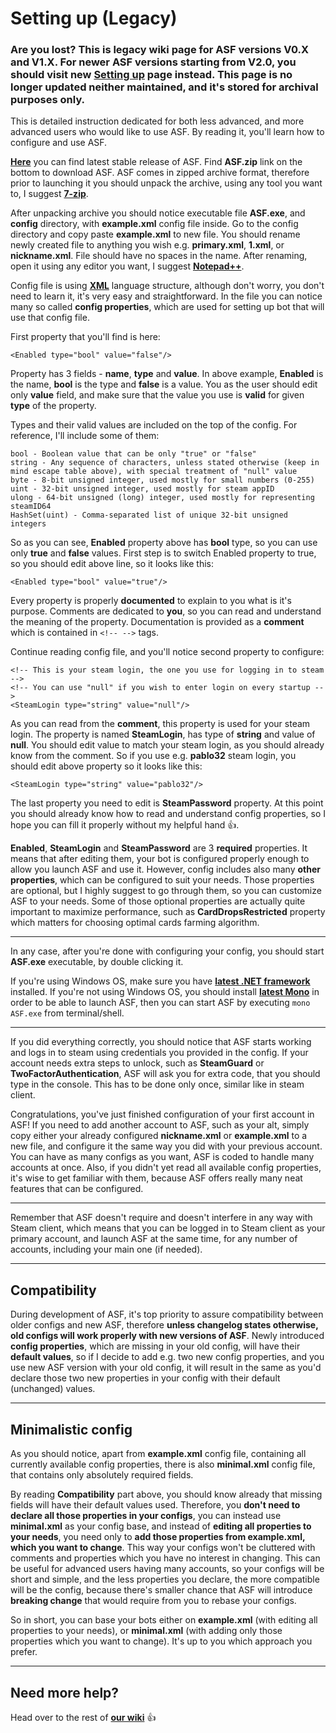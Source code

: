 # Setting up (Legacy)

### Are you lost? This is legacy wiki page for ASF versions V0.X and V1.X. For newer ASF versions starting from V2.0, you should visit new **[Setting up](https://github.com/JustArchi/ArchiSteamFarm/wiki/Setting-up)** page instead. This page is no longer updated neither maintained, and it's stored for archival purposes only.

This is detailed instruction dedicated for both less advanced, and more advanced users who would like to use ASF. By reading it, you'll learn how to configure and use ASF.

**[Here](https://github.com/JustArchi/ArchiSteamFarm/releases/latest)** you can find latest stable release of ASF. Find **ASF.zip** link on the bottom to download ASF. ASF comes in zipped archive format, therefore prior to launching it you should unpack the archive, using any tool you want to, I suggest **[7-zip](http://www.7-zip.org/)**.

After unpacking archive you should notice executable file **ASF.exe**, and **config** directory, with **example.xml** config file inside. Go to the config directory and copy paste **example.xml** to new file. You should rename newly created file to anything you wish e.g. **primary.xml**, **1.xml**, or **nickname.xml**. File should have no spaces in the name. After renaming, open it using any editor you want, I suggest **[Notepad++](https://notepad-plus-plus.org/)**.

Config file is using **[XML](https://en.wikipedia.org/wiki/XML)** language structure, although don't worry, you don't need to learn it, it's very easy and straightforward. In the file you can notice many so called **config properties**, which are used for setting up bot that will use that config file.

First property that you'll find is here:
```
<Enabled type="bool" value="false"/>
```

Property has 3 fields - **name**, **type** and **value**. In above example, **Enabled** is the name, **bool** is the type and **false** is a value. You as the user should edit only **value** field, and make sure that the value you use is **valid** for given **type** of the property.

Types and their valid values are included on the top of the config. For reference, I'll include some of them:
```
bool - Boolean value that can be only "true" or "false"
string - Any sequence of characters, unless stated otherwise (keep in mind escape table above), with special treatment of "null" value
byte - 8-bit unsigned integer, used mostly for small numbers (0-255)
uint - 32-bit unsigned integer, used mostly for steam appID
ulong - 64-bit unsigned (long) integer, used mostly for representing steamID64
HashSet(uint) - Comma-separated list of unique 32-bit unsigned integers
```

So as you can see, **Enabled** property above has **bool** type, so you can use only **true** and **false** values. First step is to switch Enabled property to true, so you should edit above line, so it looks like this:
```
<Enabled type="bool" value="true"/>
```

Every property is properly **documented** to explain to you what is it's purpose. Comments are dedicated to **you**, so you can read and understand the meaning of the property. Documentation is provided as a **comment** which is contained in ```<!-- -->``` tags.

Continue reading config file, and you'll notice second property to configure:
```
<!-- This is your steam login, the one you use for logging in to steam -->
<!-- You can use "null" if you wish to enter login on every startup -->
<SteamLogin type="string" value="null"/>
```

As you can read from the **comment**, this property is used for your steam login. The property is named **SteamLogin**, has type of **string** and value of **null**. You should edit value to match your steam login, as you should already know from the comment. So if you use e.g. **pablo32** steam login, you should edit above property so it looks like this:
```
<SteamLogin type="string" value="pablo32"/>
```

The last property you need to edit is **SteamPassword** property. At this point you should already know how to read and understand config properties, so I hope you can fill it properly without my helpful hand :+1:.

**Enabled**, **SteamLogin** and **SteamPassword** are 3 **required** properties. It means that after editing them, your bot is configured properly enough to allow you launch ASF and use it. However, config includes also many **other properties**, which can be configured to suit your needs. Those properties are optional, but I highly suggest to go through them, so you can customize ASF to your needs. Some of those optional properties are actually quite important to maximize performance, such as **CardDropsRestricted** property which matters for choosing optimal cards farming algorithm.

***

In any case, after you're done with configuring your config, you should start **ASF.exe** executable, by double clicking it.

If you're using Windows OS, make sure you have **[latest .NET framework](https://www.microsoft.com/en-us/download/details.aspx?id=49981)** installed. If you're not using Windows OS, you should install **[latest Mono](https://github.com/JustArchi/ArchiSteamFarm/wiki/Mono)** in order to be able to launch ASF, then you can start ASF by executing ```mono ASF.exe``` from terminal/shell.

***

If you did everything correctly, you should notice that ASF starts working and logs in to steam using credentials you provided in the config. If your account needs extra steps to unlock, such as **SteamGuard** or **TwoFactorAuthentication**, ASF will ask you for extra code, that you should type in the console. This has to be done only once, similar like in steam client.

Congratulations, you've just finished configuration of your first account in ASF! If you need to add another account to ASF, such as your alt, simply copy either your already configured **nickname.xml** or **example.xml** to a new file, and configure it the same way you did with your previous account. You can have as many configs as you want, ASF is coded to handle many accounts at once. Also, if you didn't yet read all available config properties, it's wise to get familiar with them, because ASF offers really many neat features that can be configured.

***

Remember that ASF doesn't require and doesn't interfere in any way with Steam client, which means that you can be logged in to Steam client as your primary account, and launch ASF at the same time, for any number of accounts, including your main one (if needed).

***

## Compatibility

During development of ASF, it's top priority to assure compatibility between older configs and new ASF, therefore **unless changelog states otherwise, old configs will work properly with new versions of ASF**. Newly introduced **config properties**, which are missing in your old config, will have their **default values**, so if I decide to add e.g. two new config properties, and you use new ASF version with your old config, it will result in the same as you'd declare those two new properties in your config with their default (unchanged) values.

***

## Minimalistic config

As you should notice, apart from **example.xml** config file, containing all currently available config properties, there is also **minimal.xml** config file, that contains only absolutely required fields.

By reading **Compatibility** part above, you should know already that missing fields will have their default values used. Therefore, you **don't need to declare all those properties in your configs**, you can instead use **minimal.xml** as your config base, and instead of **editing all properties to your needs**, you need only to **add those properties from example.xml, which you want to change**. This way your configs won't be cluttered with comments and properties which you have no interest in changing. This can be useful for advanced users having many accounts, so your configs will be short and simple, and the less properties you declare, the more compatible will be the config, because there's smaller chance that ASF will introduce **breaking change** that would require from you to rebase your configs.

So in short, you can base your bots either on **example.xml** (with editing all properties to your needs), or **minimal.xml** (with adding only those properties which you want to change). It's up to you which approach you prefer.

***

## Need more help?

Head over to the rest of **[our wiki](https://github.com/JustArchi/ArchiSteamFarm/wiki)** :+1: 